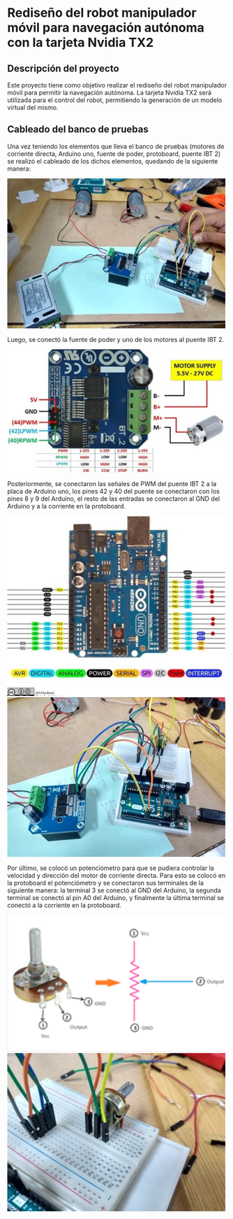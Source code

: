 # Rediseño del robot manipulador móvil para navegación autónoma con la tarjeta Nvidia TX2

## Descripción del proyecto
Este proyecto tiene como objetivo realizar el rediseño del robot manipulador móvil para permitir la navegación autónoma. La tarjeta Nvidia TX2 será utilizada para el control del robot, permitiendo la generación de un modelo virtual del mismo.

## Cableado del banco de pruebas

Una vez teniendo los elementos que lleva el banco de pruebas (motores de corriente directa, Arduino uno, fuente de poder, protoboard, puente IBT 2) se realizó el cableado de los dichos elementos, quedando de la siguiente manera:

<img src="Alfredo Moreno/conexion banco pruebas.jpg" width="500"/>

Luego, se conectó la fuente de poder y uno de los motores al puente IBT 2.

<img src="Alfredo Moreno/Datasheet IBT.jpg" alt="Descripción de la imagen" width="500"/>

Posteriormente, se conectaron las señales de PWM del puente IBT 2 a la placa de Arduino uno, los pines 42 y 40 del puente se conectaron con los pines 8 y 9 del Arduino, el resto de las entradas se conectaron al GND del Arduino y a la corriente en la protoboard.

<img src="Alfredo Moreno/Datasheet arduino.jpg" alt="Descripción de la imagen" width="500"/>

<img src="Alfredo Moreno/conexion IBT y arduino.jpg" alt="Descripción de la imagen" width="500"/>

Por último, se colocó un potenciómetro para que se pudiera controlar la velocidad y dirección del motor de corriente directa. Para esto se colocó en la protoboard el potenciómetro y se conectaron sus terminales de la siguiente manera: la terminal 3 se conectó al GND del Arduino, la segunda terminal se conectó al pin A0 del Arduino, y finalmente la última terminal se conectó a la corriente en la protoboard.

<img src="Alfredo Moreno/Datasheet potenciometro.png" alt="Descripción de la imagen" width="500"/>

<img src="Alfredo Moreno/conexion arduino y potenciometro.jpg" alt="Descripción de la imagen" width="500"/>


